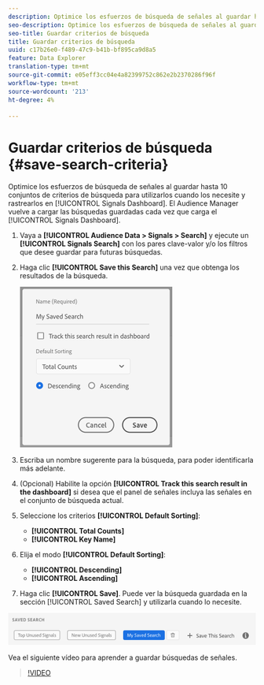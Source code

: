 ```yaml
---
description: Optimice los esfuerzos de búsqueda de señales al guardar hasta 10 conjuntos de criterios de búsqueda para utilizarlos cuando los necesite y rastrearlos en el Panel. El Audience Manager vuelve a cargar las búsquedas guardadas cada vez que carga el Panel.
seo-description: Optimice los esfuerzos de búsqueda de señales al guardar hasta 10 conjuntos de criterios de búsqueda para utilizarlos cuando los necesite y rastrearlos en el Panel. El Audience Manager vuelve a cargar las búsquedas guardadas cada vez que carga el Panel.
seo-title: Guardar criterios de búsqueda
title: Guardar criterios de búsqueda
uuid: c17b26e0-f489-47c9-b41b-bf895ca9d8a5
feature: Data Explorer
translation-type: tm+mt
source-git-commit: e05eff3cc04e4a82399752c862e2b2370286f96f
workflow-type: tm+mt
source-wordcount: '213'
ht-degree: 4%

---
```



# Guardar criterios de búsqueda {#save-search-criteria}

Optimice los esfuerzos de búsqueda de señales al guardar hasta 10 conjuntos de criterios de búsqueda para utilizarlos cuando los necesite y rastrearlos en [!UICONTROL Signals Dashboard]. El Audience Manager vuelve a cargar las búsquedas guardadas cada vez que carga el [!UICONTROL Signals Dashboard].

1. Vaya a **[!UICONTROL Audience Data > Signals > Search]** y ejecute un **[!UICONTROL Signals Search]** con los pares clave-valor y/o los filtros que desee guardar para futuras búsquedas.
1. Haga clic **[!UICONTROL Save this Search]** una vez que obtenga los resultados de la búsqueda.

   ![Resultado del paso](assets/save-search-criteria.png)
1. Escriba un nombre sugerente para la búsqueda, para poder identificarla más adelante.
1. (Opcional) Habilite la opción **[!UICONTROL Track this search result in the dashboard]** si desea que el panel de señales incluya las señales en el conjunto de búsqueda actual.
1. Seleccione los criterios **[!UICONTROL Default Sorting]**:
   * **[!UICONTROL Total Counts]**
   * **[!UICONTROL Key Name]**
1. Elija el modo **[!UICONTROL Default Sorting]**:
   * **[!UICONTROL Descending]**
   * **[!UICONTROL Ascending]**
1. Haga clic **[!UICONTROL Save]**. Puede ver la búsqueda guardada en la sección [!UICONTROL Saved Search] y utilizarla cuando lo necesite.

![búsqueda guardada](assets/saved-search.png)

Vea el siguiente vídeo para aprender a guardar búsquedas de señales.

>[!VIDEO](https://video.tv.adobe.com/v/25147/)
